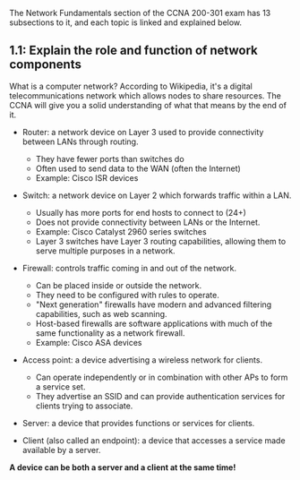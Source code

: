 The Network Fundamentals section of the CCNA 200-301 exam has 13 subsections to it,
and each topic is linked and explained below.

## 1.1: Explain the role and function of network components 

What is a computer network?
According to Wikipedia, it's a digital telecommunications network which allows nodes to share resources.
The CCNA will give you a solid understanding of what that means by the end of it.

+ Router: a network device on Layer 3 used to provide connectivity between LANs through routing.
    * They have fewer ports than switches do
    * Often used to send data to the WAN (often the Internet)
    * Example: Cisco ISR devices

+ Switch: a network device on Layer 2 which forwards traffic within a LAN.
    * Usually has more ports for end hosts to connect to (24+)
    * Does not provide connectivity between LANs or the Internet.
    * Example: Cisco Catalyst 2960 series switches
    * Layer 3 switches have Layer 3 routing capabilities, allowing them to serve multiple purposes in a network.

+ Firewall: controls traffic coming in and out of the network.
    * Can be placed inside or outside the network.
    * They need to be configured with rules to operate.
    * "Next generation" firewalls have modern and advanced filtering capabilities, such as web scanning.
    * Host-based firewalls are software applications with much of the same functionality as a network firewall.
    * Example: Cisco ASA devices

+ Access point: a device advertising a wireless network for clients.
    * Can operate independently or in combination with other APs to form a service set.
    * They advertise an SSID and can provide authentication services for clients trying to associate.

+ Server: a device that provides functions or services for clients.
+ Client (also called an endpoint): a device that accesses a service made available by a server.

**A device can be both a server and a client at the same time!**
